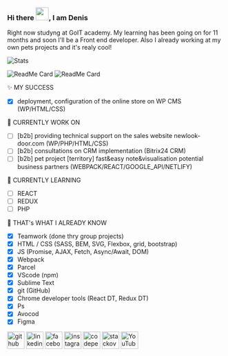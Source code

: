 

### Hi there <img src="https://raw.githubusercontent.com/MartinHeinz/MartinHeinz/master/wave.gif" width="30px">, I am Denis

Right now studyng at GoIT academy. My learning has been going on for 11 months and soon I'll be a Front end developer. 
Also I already working at my own pets projects and it's realy cool!

![Stats](https://github-readme-stats.vercel.app/api?username=luminousnow&show_icons=true)

![ReadMe Card](https://github-readme-stats.vercel.app/api/pin/?username=luminousnow&repo=final-project-group-8)
![ReadMe Card](https://github-readme-stats.vercel.app/api/pin/?username=luminousnow&repo=group-6.filmoteka)

✨ MY SUCCESS
- [x] deployment, configuration of the online store on WP CMS (WP/HTML/CSS)

🔭 CURRENTLY WORK ON
- [ ] [b2b] providing technical support on the sales website newlook-door.com (WP/PHP/HTML/CSS)
- [ ] [b2b] consultations on CRM implementation (Bitrix24 CRM)
- [ ] [b2b] pet project [territory] fast&easy note&visualisation potential business partners (WEBPACK/REACT/GOOGLE_API/NETLIFY)

🌱 CURRENTLY LEARNING
- [ ] REACT
- [ ] REDUX
- [ ] PHP

🙌 THAT's WHAT I ALREADY KNOW
- [x] Teamwork (done thry group projects)
- [x] HTML / CSS (SASS, BEM, SVG, Flexbox, grid, bootstrap)
- [x] JS (Promise, AJAX, Fetch, Async/Await, DOM)
- [x] Webpack
- [x] Parcel
- [x] VScode (npm)
- [x] Sublime Text
- [x] git (GitHub)
- [x] Chrome developer tools (React DT, Redux DT)
- [x] Ps
- [x] Avocod
- [x] Figma

[<img src='https://cdn.jsdelivr.net/npm/simple-icons@3.0.1/icons/github.svg' alt='github' height='40'>](https://github.com/luminousnow)  [<img src='https://cdn.jsdelivr.net/npm/simple-icons@3.0.1/icons/linkedin.svg' alt='linkedin' height='40'>](https://www.linkedin.com/in/denis-kravchuk/)  [<img src='https://cdn.jsdelivr.net/npm/simple-icons@3.0.1/icons/facebook.svg' alt='facebook' height='40'>](https://www.facebook.com/denis.kravchuk.ua)  [<img src='https://cdn.jsdelivr.net/npm/simple-icons@3.0.1/icons/instagram.svg' alt='instagram' height='40'>](https://www.instagram.com/denis.kravchuk.ua/)  [<img src='https://cdn.jsdelivr.net/npm/simple-icons@3.0.1/icons/codepen.svg' alt='codepen' height='40'>](https://codepen.io/luminousnow)  [<img src='https://cdn.jsdelivr.net/npm/simple-icons@3.0.1/icons/stackoverflow.svg' alt='stackoverflow' height='40'>](https://stackoverflow.com/users/14258953/denys-kravchuk)  [<img src='https://cdn.jsdelivr.net/npm/simple-icons@3.0.1/icons/youtube.svg' alt='YouTube' height='40'>](https://www.youtube.com/channel/UCGmQ8aqhzN00KgiBly6OCkA)  
